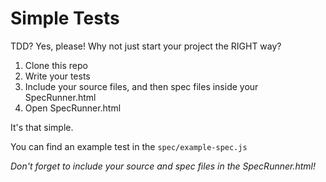 # Simple Tests

TDD? Yes, please! Why not just start your project the RIGHT way?

1. Clone this repo
2. Write your tests
3. Include your source files, and then spec files inside your SpecRunner.html
4. Open SpecRunner.html

It's that simple.

You can find an example test in the `spec/example-spec.js`

*Don't forget to include your source and spec files in the SpecRunner.html!*
